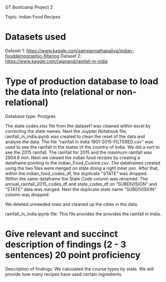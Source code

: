 GT Bootcamp
Project 2

Topic:  Indian Food Recipes

# Datasets used
Dataset 1: https://www.kaggle.com/sampannathapaliya/indian-fooddemographic-filtering 
Dataset 2: https://www.kaggle.com/rajanand/rainfall-in-india 

# Type of production database to load the data into (relational or non-relational)
Database type:  Postgres  

The state codes.xlsx file from the dataset1 was cleaned within excel by correcting the state names.  Next the Juypter Notebook file, rainfall_in_india.ipynb was created to clean the reset of the data and analyse the data.  The file "rainfall in india 1901-2015-FILTERED.csv" was used to see the rainfall in the states of the country of India.  We did a sort to see the 2015 rainfall.  The rainfall for 2015 and the maximum rainfall was 2904.6 mm.  Next we viewed the indian food recipes by creating a dataframe pointing to the Indian_Food_Cuisine.csv.  The dataframes created using the two files were merged on state doing a right inner join.  After that, within the indian_food_codes_df, the duplicate "STATE" was dropped.  Within the same dataframe the State Code column was renamed.  The annual_rainfall_2015_codes_df and state_codes_df on "SUBDIVISION" and "STATE" data was merged.  Next the duplicate state name "SUBDIVISION" column was dropped.  

We deleted unneeded rows and cleaned up the cities in the data. 

rainfall_in_india.ipynb file:
This file provides the provides the rainfall in India.




# Give relevant and succinct description of findings (2 - 3 sentences) 20 point proficiency
Description of findings:
We calculated the course types by state.
We will provide how many recipes have used certain ingredients. 

